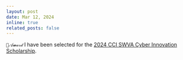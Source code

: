 ```yaml
---
layout: post
date: Mar 12, 2024
inline: true
related_posts: false
---
```


`🩵𝒜𝔀𝒶𝓇𝒹` I have been selected for the [2024 CCI SWVA Cyber Innovation Scholarship](https://cyberinitiative-swva.org/news/events/cci-cyber-start-ups-lab-24.html).

<!-- `💜𝒫𝒶𝓅𝑒𝓇` `🩵𝒜𝔀𝒶𝓇𝒹` `🤍𝒮𝓮𝑟𝓋𝒾𝓬𝓮` `💛𝑪𝑜𝓃𝒻𝑒𝓇𝑒𝓃𝒸𝓮` -->
